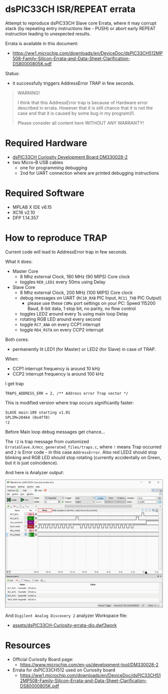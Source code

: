 # dsPIC33CH ISR/REPEAT errata

Attempt to reproduce dsPIC33CH Slave core Errata, where
it may corrupt stack (by repeating entry instructions like - PUSH) or 
abort early REPEAT instruction leading to unexpected results.

Errata is available in this document:
- https://ww1.microchip.com/downloads/en/DeviceDoc/dsPIC33CH512MP508-Family-Silicon-Errata-and-Data-Sheet-Clarification-DS80000805K.pdf

Status:
- it successfully triggers AddressError TRAP in few seconds.

> WARNING!
>
> I think that this AddressError trap is because of Hardware error described in errata.
> However that it is still chance that it is not the case and that it is caused by some bug in my program(!).
>
> Please consider all content here WITHOUT ANY WARRANTY!

# Required Hardware

- [dsPIC33CH Curiosity Development Board DM330028-2](https://www.microchip.com/en-us/development-tool/DM330028-2)
- two Micro-B USB cables
  - one for programming debugging
  - 2nd for UART connection where are printed debugging instructions

# Required Software

- MPLAB X IDE v6.15
- XC16 v2.10
- DFP 1.14.357

# How to reproduce TRAP

Current code will lead to AddressError trap in few seconds.

What it does:
- Master Core
  - 8 Mhz external Clock, 180 MHz (90 MIPS) Core clock
  - toggles `RE0_LED1` every 50ms using Delay
- Slave Core
  - 8 Mhz external Clock, 200 MHz (100 MIPS) Core clock
  - debug messages on UART (`RC10_RXB` PIC Input, `RC11_TXB` PIC Output)
    - please use these `COMx` port settings on your PC: Speed 115200 Baud, 8-bit data, 1 stop bit,
      no parity, no flow control
  - toggles LED2 around every 1s using main loop Delay
  - rotating RGB LED around every second
  - toggle `RC7_ANA` on every CCP1 interrupt
  - toggle `RD4_RSTA` on every CCP2 interrupt

Both cores:
- permanently lit LED1 (for Master) or LED2 (for Slave) in case of TRAP.

When:
- CCP1 interrupt frequency is around 10 kHz
- CCP2 interrupt frequency is around 100 kHz

I get trap
```
TRAPS_ADDRESS_ERR = 2, /** Address error Trap vector */
```

This is modified version where trap occurs significantly faster:
```
SLAVE main:189 starting v1.01
SPLIM=20464 (0x4ff0)
!2
```
Before Main loop debug messages get chance...

The `!2` is trap message from customized `ErrataSlave.X/mcc_generated_files/traps.c`,
where `!` means Trap occurred and `2` is Error code - in this case `AddressError`.
Also red LED2 should stop blinking and RGB LED should stop rotating (currently accidentally on Green, but
it is just coincidence).

And here is Analyzer output:

![AddressError trap on Analyzer](assets/ad2-errata-dio-trap.gif)

And `Digilent Analog Discovery 2` analyzer Workspace file:

- [assets/dsPIC33CH-Curiosity-errata-dio.dwf3work](assets/dsPIC33CH-Curiosity-errata-dio.dwf3work)


# Resources

* Official Curiosity Board page:
  - https://www.microchip.com/en-us/development-tool/DM330028-2
* Errata for dsPIC33CH512 used on Curiosity board
  - https://ww1.microchip.com/downloads/en/DeviceDoc/dsPIC33CH512MP508-Family-Silicon-Errata-and-Data-Sheet-Clarification-DS80000805K.pdf



